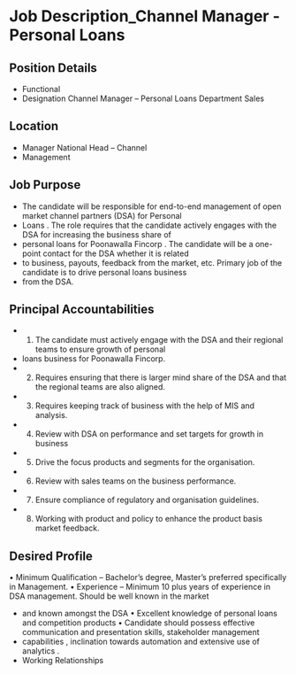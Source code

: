 # Job Description_Channel Manager - Personal Loans

## Position Details

* Functional
* Designation  Channel Manager – Personal Loans  Department  Sales

## Location

* Manager  National Head – Channel
* Management

## Job Purpose

* The candidate will be responsible for end-to-end management  of open market channel partners (DSA)  for Personal
* Loans . The role requires that the candidate actively engages with the DSA for increasing the business share of
* personal loans for  Poonawalla Fincorp . The candidate will be a one-point  contact for the DSA whether it is related
* to business, payouts, feedback  from the market, etc. Primary job of the candidate is to drive personal loans business
* from the DSA.

## Principal Accountabilities

* 1. The candidate must  actively engage  with the DSA and their regional teams to ensure growth of personal
* loans business for Poonawalla Fincorp.
* 2. Requires ensuring  that there is larger mind share of the DSA and that the regional teams are also aligned.
* 3. Requires keeping  track of business with the help of MIS and analysis.
* 4. Review with DSA on performance and set targets for growth in business
* 5. Drive the focus products and segments for the organisation.
* 6. Review with sales teams on the business performance.
* 7. Ensure compliance of regulatory and organisation guidelines.
* 8. Working with product and policy to enhance the product basis market feedback.

## Desired Profile

• Minimum Qualification – Bachelor’s degree, Master’s preferred specifically in Management.
• Experience – Minimum 10 plus years  of experience  in DSA management. Should be well known in the market
* and known amongst the DSA
• Excellent knowledge of personal loans and competition products
• Candidate should possess effective communication and presentation skills, stakeholder management
* capabilities , inclination towards automation and extensive use of analytics .
* Working Relationships
